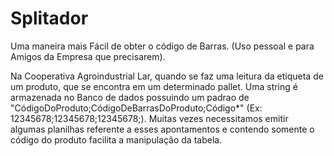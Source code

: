 # Splitador
Uma maneira mais Fácil de obter o código de Barras. (Uso pessoal e para Amigos da Empresa que precisarem).

Na Cooperativa Agroindustrial Lar, quando se faz uma leitura da etiqueta de um produto, que se encontra em um determinado pallet. Uma string é armazenada no Banco de dados possuindo um padrao de "CódigoDoProduto;CódigoDeBarrasDoProduto;Código*" (Ex: 12345678;12345678;12345678;). Muitas vezes necessitamos emitir algumas planilhas referente a esses apontamentos e contendo somente o código do produto facilita a manipulação da tabela.
